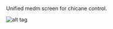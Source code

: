 Unified medm screen for chicane control.

![alt tag](https://github.com/wmoore28/epics/blob/hotfix-v2.0.1/apps/chicaneApp/medm/chicane.png)

